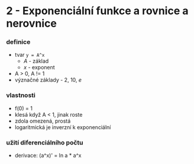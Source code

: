 
# 2 - Exponenciální funkce a rovnice a nerovnice


### definice
- tvar `y = A^x`
	- _A_ - základ
	- _x_ - exponent
- A > 0, A != 1
- význačné základy - 2, 10, _e_
### vlastnosti
- f(0) = 1
- klesá když A < 1, jinak roste
- zdola omezená, prostá
- logaritmická je inverzní k exponenciální

### užití diferenciálního počtu
- derivace: (a^x)' = ln a * a^x
